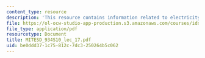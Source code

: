 ```yaml
---
content_type: resource
description: 'This resource contains information related to electricity tariffs. '
file: https://ol-ocw-studio-app-production.s3.amazonaws.com/courses/ids-505j-engineering-economics-and-regulation-of-the-electric-power-sector-spring-2010/be0ddd371c75812c7dc3250264b5c062_MITESD_934S10_lec_17.pdf
file_type: application/pdf
resourcetype: Document
title: MITESD_934S10_lec_17.pdf
uid: be0ddd37-1c75-812c-7dc3-250264b5c062
---
```


